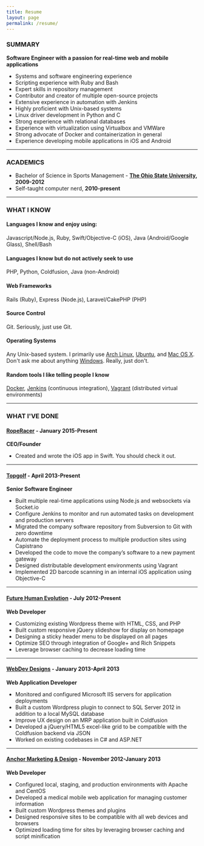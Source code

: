 ```yaml
---
title: Resume
layout: page
permalink: /resume/
---
```


### SUMMARY

**Software Engineer with a passion for real-time web and mobile applications**

- Systems and software engineering experience
- Scripting experience with Ruby and Bash
- Expert skills in repository management
- Contributor and creator of multiple open-source projects
- Extensive experience in automation with Jenkins
- Highly proficient with Unix-based systems
- Linux driver development in Python and C
- Strong experience with relational databases
- Experience with virtualization using Virtualbox and VMWare
- Strong advocate of Docker and containerization in general
- Experience developing mobile applications in iOS and Android

----

### ACADEMICS

- Bachelor of Science in Sports Management - **[The Ohio State University](http://youtu.be/XanuRW23nMw), 2009-2012**
- Self-taught computer nerd, **2010-present**

----

### WHAT I KNOW

#### Languages I know and enjoy using:
Javascript/Node.js, Ruby, Swift/Objective-C (iOS), Java (Android/Google Glass), Shell/Bash

#### Languages I know but do not actively seek to use
PHP, Python, Coldfusion, Java (non-Android)

#### Web Frameworks
Rails (Ruby), Express (Node.js), Laravel/CakePHP (PHP)

#### Source Control
Git. Seriously, just use Git.

#### Operating Systems
Any Unix-based system. I primarily use [Arch Linux](https://archlinux.org), [Ubuntu](http://ubuntu.com), and [Mac OS X](http://www.apple.com/osx). Don't ask me about anything [Windows](https://www.facebook.com/pages/Windows-sucks/95421065426). Really, just don't.

#### Random tools I like telling people I know
[Docker](https://docker.com), [Jenkins](http://jenkins-ci.org) (continuous integration), [Vagrant](http://vagrantup.com) (distributed virtual environments)

----

### WHAT I'VE DONE

#### [RopeRacer](http://roperacer.com) - January 2015-Present
**CEO/Founder**

- Created and wrote the iOS app in Swift. You should check it out.

----

#### [Topgolf](http://topgolf.com) - April 2013-Present
**Senior Software Engineer**

- Built multiple real-time applications using Node.js and websockets via Socket.io
- Configure Jenkins to monitor and run automated tasks on development and production servers
- Migrated the company software repository from Subversion to Git with zero downtime
- Automate the deployment process to multiple production sites using Capistrano
- Developed the code to move the company’s software to a new payment gateway
- Designed distributable development environments using Vagrant
- Implemented 2D barcode scanning in an internal iOS application using Objective-C

----

#### [Future Human Evolution](http://futurehumanevolution.com) - July 2012-Present
**Web Developer**

- Customizing existing Wordpress theme with HTML, CSS, and PHP
- Built custom responsive jQuery slideshow for display on homepage
- Designing a sticky header menu to be displayed on all pages
- Optimize SEO through integration of Google+ and Rich Snippets
- Leverage browser caching to decrease loading time

----

#### [WebDev Designs](http://webdevdesigns.com) - January 2013-April 2013
**Web Application Developer**

- Monitored and configured Microsoft IIS servers for application deployments
- Built a custom Wordpress plugin to connect to SQL Server 2012 in addition to a local MySQL database
- Improve UX design on an MRP application built in Coldfusion
- Developed a jQuery/HTML5 excel-like grid to be compatible with the Coldfusion backend via JSON
- Worked on existing codebases in C# and ASP.NET

----

#### [Anchor Marketing & Design](http://anchormd.com) - November 2012-January 2013
**Web Developer**

- Configured local, staging, and production environments with Apache and CentOS
- Developed a medical mobile web application for managing customer information
- Built custom Wordpress themes and plugins
- Designed responsive sites to be compatible with all web devices and browsers
- Optimized loading time for sites by leveraging browser caching and script minification

